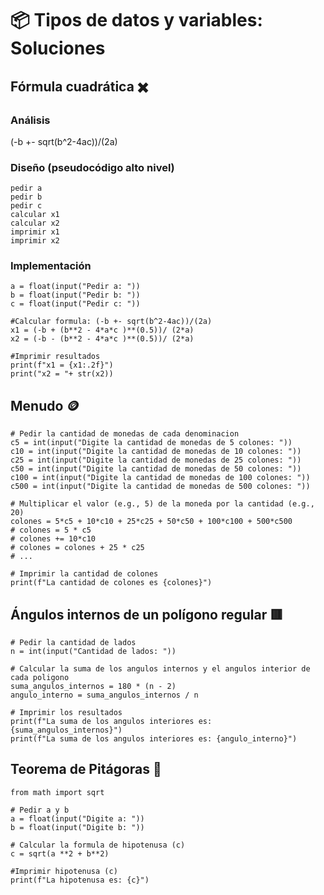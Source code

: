 # 📦 Tipos de datos y variables: Soluciones

## Fórmula cuadrática ✖️

### Análisis

(-b +- sqrt(b^2-4ac))/(2a)

### Diseño (pseudocódigo alto nivel)

```{bash}
pedir a
pedir b
pedir c
calcular x1 
calcular x2
imprimir x1
imprimir x2
```

### Implementación

```{python}
a = float(input("Pedir a: "))
b = float(input("Pedir b: "))
c = float(input("Pedir c: "))

#Calcular formula: (-b +- sqrt(b^2-4ac))/(2a)
x1 = (-b + (b**2 - 4*a*c )**(0.5))/ (2*a)
x2 = (-b - (b**2 - 4*a*c )**(0.5))/ (2*a)

#Imprimir resultados
print(f"x1 = {x1:.2f}")
print("x2 = "+ str(x2))
```

## Menudo 🪙

```{python}
# Pedir la cantidad de monedas de cada denominacion
c5 = int(input("Digite la cantidad de monedas de 5 colones: "))
c10 = int(input("Digite la cantidad de monedas de 10 colones: "))
c25 = int(input("Digite la cantidad de monedas de 25 colones: "))
c50 = int(input("Digite la cantidad de monedas de 50 colones: "))
c100 = int(input("Digite la cantidad de monedas de 100 colones: "))
c500 = int(input("Digite la cantidad de monedas de 500 colones: "))

# Multiplicar el valor (e.g., 5) de la moneda por la cantidad (e.g., 20)
colones = 5*c5 + 10*c10 + 25*c25 + 50*c50 + 100*c100 + 500*c500 
# colones = 5 * c5
# colones += 10*c10
# colones = colones + 25 * c25
# ...

# Imprimir la cantidad de colones
print(f"La cantidad de colones es {colones}")
```

## Ángulos internos de un polígono regular 🟥

```{python}
# Pedir la cantidad de lados
n = int(input("Cantidad de lados: "))

# Calcular la suma de los angulos internos y el angulos interior de cada poligono
suma_angulos_internos = 180 * (n - 2)
angulo_interno = suma_angulos_internos / n

# Imprimir los resultados
print(f"La suma de los angulos interiores es: {suma_angulos_internos}")
print(f"La suma de los angulos interiores es: {angulo_interno}")
```

## Teorema de Pitágoras 📐

```{python}
from math import sqrt

# Pedir a y b
a = float(input("Digite a: "))
b = float(input("Digite b: "))

# Calcular la formula de hipotenusa (c)
c = sqrt(a **2 + b**2)

#Imprimir hipotenusa (c)
print(f"La hipotenusa es: {c}")
```

